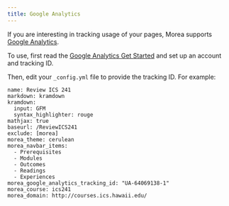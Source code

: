 ```yaml
---
title: Google Analytics
---
```


If you are interesting in tracking usage of your pages, Morea supports [Google Analytics](http://www.google.com/analytics/).

To use, first read the [Google Analytics Get Started](https://support.google.com/analytics/answer/1008015?hl=en&ref_topic=3544906) and set up an account and tracking ID.

Then, edit your `_config.yml` file to provide the tracking ID. For example:

```
name: Review ICS 241
markdown: kramdown
kramdown:
  input: GFM
  syntax_highlighter: rouge
mathjax: true
baseurl: /ReviewICS241
exclude: [morea]
morea_theme: cerulean
morea_navbar_items:
  - Prerequisites
  - Modules
  - Outcomes
  - Readings
  - Experiences
morea_google_analytics_tracking_id: "UA-64069138-1"
morea_course: ics241
morea_domain: http://courses.ics.hawaii.edu/
```
